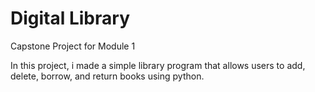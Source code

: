 # Digital  Library
Capstone Project for Module 1

In this project, i made a simple library program that allows users to add, delete, borrow, and return books using python.
